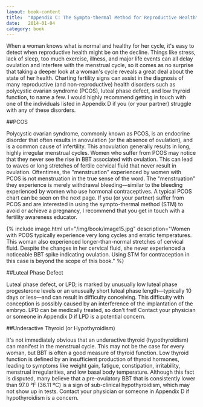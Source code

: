 ```yaml
---
layout: book-content
title:  "Appendix C: The Sympto-thermal Method for Reproductive Health"
date:   2014-01-04
category: book
---
```


When a woman knows what is normal and healthy for her cycle, it's easy to detect when reproductive health might be on the decline. Things like stress, lack of sleep, too much exercise, illness, and major life events can all delay ovulation and interfere with the menstrual cycle, so it comes as no surprise that taking a deeper look at a woman's cycle reveals a great deal about the state of her health. Charting fertility signs can assist in the diagnosis of many reproductive (and non-reproductive) health disorders such as polycystic ovarian syndrome (PCOS), luteal phase defect, and low thyroid function, to name a few. I would highly recommend getting in touch with one of the individuals listed in Appendix D if you (or your partner) struggle with any of these disorders.


##PCOS


Polycystic ovarian syndrome, commonly known as PCOS, is an endocrine disorder that often results in anovulation (or the absence of ovulation), and is a common cause of infertility. This anovulation generally results in long, highly irregular menstrual cycles. Women who suffer from PCOS may notice that they never see the rise in BBT associated with ovulation. This can lead to waves or long stretches of fertile cervical fluid that never result in ovulation. Oftentimes, the "menstruation" experienced by women with PCOS is not menstruation in the true sense of the word. The "menstruation" they experience is merely withdrawal bleeding&mdash;similar to the bleeding experienced by women who use hormonal contraceptives. A typical PCOS chart can be seen on the next page. If you (or your partner) suffer from PCOS and are interested in using the sympto-thermal method (STM) to avoid or achieve a pregnancy, I recommend that you get in touch with a fertility awareness educator.


{% include image.html url="/img/book/image15.jpg" description="Women with PCOS typically experience very long cycles and erratic temperatures. This woman also experienced longer-than-normal stretches of cervical fluid. Despite the changes in her cervical fluid, she never experienced a noticeable BBT spike indicating ovulation. Using STM for contraception in this case is beyond the scope of this book." %}


##Luteal Phase Defect


Luteal phase defect, or LPD, is marked by unusually low luteal phase progesterone levels or an unusually short luteal phase length&mdash;typically 10 days or less&mdash;and can result in difficulty conceiving. This difficulty with conception is possibly caused by an interference of the implantation of the embryo. LPD can be medically treated, so don't fret! Contact your physician or someone in Appendix D if LPD is a potential concern. 


##Underactive Thyroid (or Hypothyroidism)


It's not immediately obvious that an underactive thyroid (hypothyroidism) can manifest in the menstrual cycle. This may not be the case for every woman, but BBT is often a good measure of thyroid function. Low thyroid function is defined by an insufficient production of thyroid hormones, leading to symptoms like weight gain, fatigue, constipation, irritability, menstrual irregularities, and low basal body temperature. Although this fact is disputed, many believe that a pre-ovulatory BBT that is consistently lower than 97.0 °F (36.11 ºC) is a sign of sub-clinical hypothyroidism, which may not show up in tests. Contact your physician or someone in Appendix D if hypothyroidism is a concern.  

